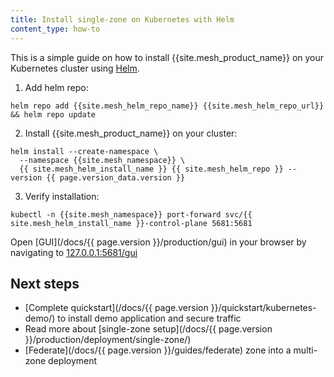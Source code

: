 ```yaml
---
title: Install single-zone on Kubernetes with Helm
content_type: how-to
---
```


This is a simple guide on how to install {{site.mesh_product_name}} on your Kubernetes cluster using [Helm](https://helm.sh/).

1. Add helm repo:
```shell
helm repo add {{site.mesh_helm_repo_name}} {{site.mesh_helm_repo_url}} && helm repo update
```
2. Install {{site.mesh_product_name}} on your cluster:
```shell
helm install --create-namespace \
  --namespace {{site.mesh_namespace}} \
  {{ site.mesh_helm_install_name }} {{ site.mesh_helm_repo }} --version {{ page.version_data.version }}
```
3. Verify installation:
```shell
kubectl -n {{site.mesh_namespace}} port-forward svc/{{ site.mesh_helm_install_name }}-control-plane 5681:5681
```
Open [GUI](/docs/{{ page.version }}/production/gui) in your browser by navigating to [127.0.0.1:5681/gui](http://127.0.0.1:5681/gui)  

## Next steps
* [Complete quickstart](/docs/{{ page.version }}/quickstart/kubernetes-demo/) to install demo application and secure traffic 
* Read more about [single-zone setup](/docs/{{ page.version }}/production/deployment/single-zone/)
* [Federate](/docs/{{ page.version }}/guides/federate) zone into a multi-zone deployment